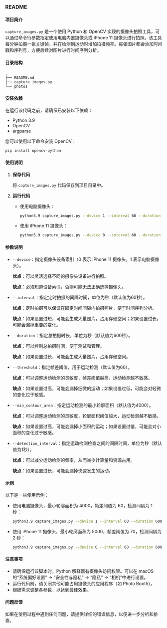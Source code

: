 ### README

#### 项目简介

`capture_images.py` 是一个使用 Python 和 OpenCV 实现的摄像头拍照工具，可以通过命令行参数指定使用电脑内置摄像头或 iPhone 11 摄像头进行拍照。该工具每分钟拍摄一张关键帧，并在检测到运动时增加拍摄频率。每张图片都会添加时间戳和序列号，方便后续对图片进行时间序列分析。

#### 目录结构

```
.
├── README.md
├── capture_images.py
└── photos
```

#### 安装依赖

在运行该代码之前，请确保已安装以下依赖：

- Python 3.9
- OpenCV
- argparse

您可以使用以下命令安装 OpenCV：

```bash
pip install opencv-python
```

#### 使用说明

1. **保存代码**

   将 `capture_images.py` 代码保存到项目目录中。

2. **运行代码**

   - 使用电脑摄像头：

     ```bash
     python3.9 capture_images.py --device 1 --interval 60 --duration 600 --threshold 60 --min_contour_area 4000 --detection_interval 1
     ```

   - 使用 iPhone 11 摄像头：

     ```bash
     python3.9 capture_images.py --device 0 --interval 60 --duration 600 --threshold 60 --min_contour_area 4000 --detection_interval 1
     ```

#### 参数说明

- `--device`：指定摄像头设备索引（0 表示 iPhone 11 摄像头，1 表示电脑摄像头）。

  **优点**：可以灵活选择不同的摄像头设备进行拍照。
  
  **缺点**：必须知道设备索引，否则可能无法正确选择摄像头。

- `--interval`：指定定时拍摄的间隔时间，单位为秒（默认值为60秒）。

  **优点**：定时拍摄可以保证在固定时间间隔内拍摄照片，便于时间序列分析。
  
  **缺点**：如果设置过短，可能会生成大量照片，占用存储空间；如果设置过长，可能会漏掉重要的变化。

- `--duration`：指定总拍摄时长，单位为秒（默认值为600秒）。

  **优点**：可以控制总拍摄时间，便于测试和管理。
  
  **缺点**：如果设置过长，可能会生成大量照片，占用存储空间。

- `--threshold`：指定帧差阈值，用于运动检测（默认值为60）。

  **优点**：可以调整运动检测的灵敏度，帧差阈值越高，运动检测越不敏感。
  
  **缺点**：如果设置过高，可能会漏掉细微的运动；如果设置过低，可能会对轻微的变化过于敏感。

- `--min_contour_area`：指定运动检测的最小轮廓面积（默认值为4000）。

  **优点**：可以调整运动检测的灵敏度，轮廓面积阈值越大，运动检测越不敏感。
  
  **缺点**：如果设置过高，可能会漏掉小面积的运动；如果设置过低，可能会对小面积的变化过于敏感。

- `--detection_interval`：指定运动检测检查之间的间隔时间，单位为秒（默认值为1秒）。

  **优点**：可以减少运动检测的频率，从而减少计算量和资源占用。
  
  **缺点**：如果设置过长，可能会漏掉快速发生的运动。

#### 示例

以下是一些使用示例：

- 使用电脑摄像头，最小轮廓面积为 4000，帧差阈值为 60，检测间隔为 1 秒：

  ```bash
  python3.9 capture_images.py --device 1 --interval 60 --duration 600 --threshold 60 --min_contour_area 4000 --detection_interval 1
  ```

- 使用 iPhone 11 摄像头，最小轮廓面积为 5000，帧差阈值为 70，检测间隔为 2 秒：

  ```bash
  python3.9 capture_images.py --device 0 --interval 60 --duration 600 --threshold 70 --min_contour_area 5000 --detection_interval 2
  ```

#### 注意事项

- 请确保运行该脚本时，Python 解释器有摄像头访问权限。可以在 macOS 的“系统偏好设置” -> “安全性与隐私” -> “隐私” -> “相机”中进行设置。
- 运行代码前，请关闭其他可能占用摄像头的应用程序（如 Photo Booth）。
- 根据需求调整各参数，以达到最佳效果。

#### 问题反馈

如果在使用过程中遇到任何问题，请提供详细的错误信息，以便进一步分析和排查。
